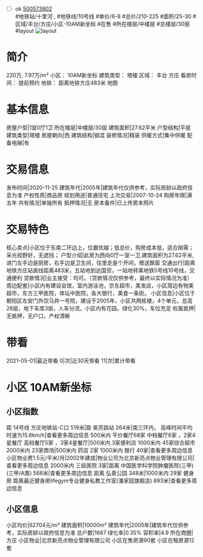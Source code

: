 - [ ] ok [500573802](https://bj.5i5j.com/ershoufang/500573802.html)  
 #地铁站/十里河 ,  #地铁线/10号线
#单价/6-8 #总价/210-225 #面积/25-30   #区域/丰台/方庄/小区-10AM新坐标 #在售 #所在楼层/中楼层 #总楼层/30层 #layout 
![layout](http://image2.5i5j.com//group1/M00/DF/FE/CgqJMV6Za2yAFFTjAAIPgmmnXWQ627.jpg_P5.jpg) 
# 简介 
 220万,  7.97万/m² 
小区： 10AM新坐标
建筑类型： 塔楼
区域： 丰台 方庄
看房时间： 提前预约
地铁： 距离地铁方庄483米 地图
# 基本信息 
 房屋户型|1室0厅1卫
所在楼层|中楼层/30层
建筑面积|27.62平米
户型结构|平层
建筑类型|塔楼
房屋朝向|西
建筑结构|钢混
装修情况|精装
供暖方式|集中供暖
配备电梯|有
# 交易信息 
 发布时间|2020-11-25
建筑年代|2005年|建筑年代仅供参考，实际房龄以政府信息为准
产权性质|商品房
规划用途|普通住宅
上次交易|2007-10-24
购房年限|满五年
共有情况|单独所有
抵押情况|无
房本备件|已上传房本照片
# 交易特色 
 核心卖点|小区位于东南二环边上，位置优越；低总价，购房成本低，适合刚需；采光视野好，无遮挡；
户型介绍|此房为西向0厅一室一卫,建筑面积为27.62平米,进门左手边是厨房，右手边是卫生间，往里走是个开间，赠送飘窗
交通出行|距离地铁方庄站直线距离483米，五站地到达国贸，一站地转乘地铁5号线10号线，交通便利
贷款情况|业主接受：均可。（贷款情况仅供参考，最终以实际情况为准）
周边配套|小区内有建设会馆，室内游泳池，京东超市，美发店，小区周边有物美超市，东方三甲医院，体坛中医院，各大银行，美食一条街。
小区信息|小区位于朝阳区左安门外饮马井一号院，建设于2005年，小区共两栋楼，4个单元，总高28层，地下车库3层，人车分流，小区内有花园，绿化30%，车位充足
权属抵押|无抵押，无户口，产权清晰
# 带看 
 2021-05-01|最近带看	 0|次|近30天带看	 11|次|累计带看
# 小区 10AM新坐标
## 小区指数 
 距 14号线 方庄地铁站-C口 519米|距 紫芳路站 264米|南三环内， 高峰时间平均时速为15.6km/h|查看更多周边信息
500米内 平价餐厅68家
中档餐厅6家 ，2家4星餐厅
高档餐厅5家 ，3家4星餐厅|500米内 3家便利店
1000米内 45家综合超市
2000米内 23家商场|500米内 药店 2家
1000米内 银行 40家|查看更多周边信息
小区物业费1.5元/平米/月|2002年建成|物业公司为北京新亮点物业管理有限公司|查看更多周边信息
2000米内 三级医院 3家|距离 中国医学科学院肿瘤医院(三甲) (三甲/A类) 568米|查看更多周边信息
距离 弘善公园 348米|1000米内 29家 健身房
距离最近健身房lifegym专业健身私教工作室(潘家园旗舰店) 893米|查看更多周边信息
## 小区信息 
 小区均价|62704元/m²
建筑面积|10000m²
建筑年代|2005年|建筑年代仅供参考，实际房龄以政府信息为准
总户数|1667
绿化率|0.35%
容积率|4.9
所在商圈|方庄
小区物业|北京新亮点物业管理有限公司
小区在售房源90套
小区在租房源12套
